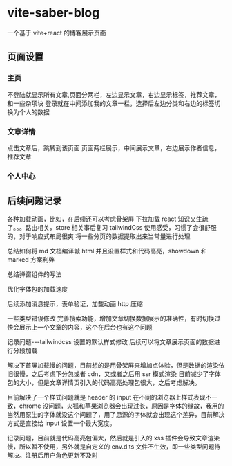 # vite-saber-blog

一个基于 vite+react 的博客展示页面

## 页面设置

### 主页

不登陆就显示所有文章,页面分两栏，左边显示文章，右边显示标签，推荐文章，和一些杂项块
登录就在中间添加我的文章一栏，选择后左边分类和右边的标签切换为个人的数据

### 文章详情

点击文章后，跳转到该页面
页面两栏展示，中间展示文章，右边展示作者信息，推荐文章

### 个人中心

## 后续问题记录

各种加载动画，比如，在后续还可以考虑骨架屏
下拉加载
react 知识又生疏了。。。路由相关，store 相关事后复习
tailwindCss 使用感受，习惯了会很舒服的，对于响应式布局很爽
将一些分页的数据提取出来当常量进行处理

总结如何将 md 文档编译城 html 并且设置样式和代码高亮，showdown 和 marked 方案利弊

总结弹窗组件的写法

优化字体包的加载速度

后续添加消息提示，表单验证，加载动画
http 压缩

一些类型错误修改
完善搜索功能，增加文章切换数据展示的准确性，有时切换过快会展示上一个文章的内容，这个在后台也有这个问题

记录问题---tailwindcss 设置的默认样式修改
后续可以将文章展示页面的数据进行分段加载

解决下首屏加载慢的问题，目前想的是用骨架屏来增加点体验，但是数据的渲染依旧很慢，之后考虑下分包或者 cdn，又或者之后用 ssr 模式渲染
目前减少了字体包的大小，但是文章详情页引入的代码高亮处理包很大，之后考虑解决。

目前解决了一个样式问题就是 header 的 input 在不同的浏览器上样式表现不一致，chrome 没问题，火狐和苹果浏览器会出现过长，原因是字体的缘故，我用的当然用原生的字体就没这个问题了，用了思源的字体就会出现这个差异，目前解决方式是直接给 input 设置一个最大宽度。

记录问题，目前就是代码高亮包偏大，然后就是引入的 xss 插件会导致文章渲染慢，所以暂不使用，另外就是自定义的 env.d.ts 文件不生效，即一些类型问题待解决。注册后用户角色更新不及时
